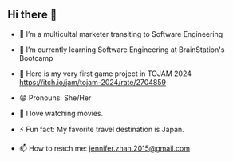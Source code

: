 ## Hi there 👋

- 🔭 I’m a multicultal marketer transiting to Software Engineering 
- 🌱 I’m currently learning Software Engineering at BrainStation's Bootcamp
- 👯 Here is my very first game project in TOJAM 2024 https://itch.io/jam/tojam-2024/rate/2704859

- 😄 Pronouns: She/Her
- 💬 I love watching movies.
- ⚡ Fun fact: My favorite travel destination is Japan.
 - 📫 How to reach me: jennifer.zhan.2015@gmail.com

